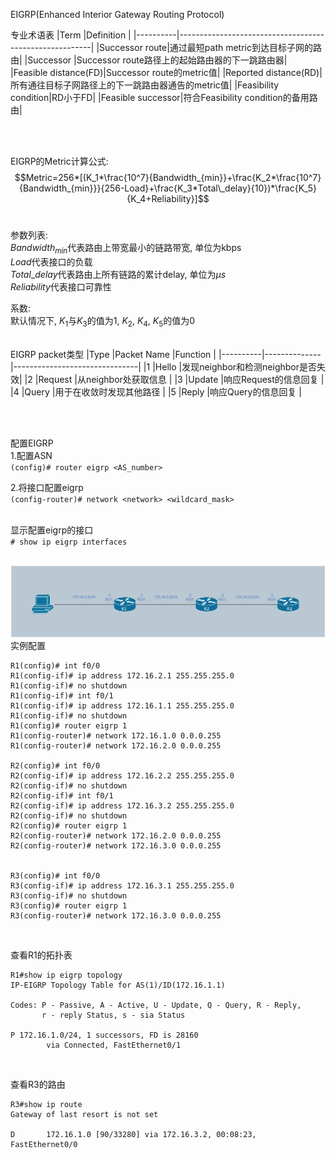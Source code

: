 EIGRP(Enhanced Interior Gateway Routing Protocol)<br>

专业术语表
|Term      |Definition                                              |
|----------|--------------------------------------------------------|
|Successor route|通过最短path metric到达目标子网的路由|
|Successor      |Successor route路径上的起始路由器的下一跳路由器|
|Feasible distance(FD)|Successor route的metric值|
|Reported distance(RD)|所有通往目标子网路径上的下一跳路由器通告的metric值|
|Feasibility condition|RD小于FD|
|Feasible successor|符合Feasibility condition的备用路由|

<br>
<br>

EIGRP的Metric计算公式:
$$Metric=256*[(K_1*\frac{10^7}{Bandwidth_{min}}+\frac{K_2*\frac{10^7}{Bandwidth_{min}}}{256-Load}+\frac{K_3*Total\_delay}{10})*\frac{K_5}{K_4+Reliability}]$$
<br>

参数列表:<br>
$Bandwidth_{min}$代表路由上带宽最小的链路带宽, 单位为kbps<br>
$Load$代表接口的负载<br>
$Total\_delay$代表路由上所有链路的累计delay, 单位为$\mu s$<br>
$Reliability$代表接口可靠性<br>

系数:<br>
默认情况下, $K_1$与$K_3$的值为1, $K_2$, $K_4$, $K_5$的值为0
<br>
<br>

EIGRP packet类型
|Type      |Packet Name   |Function                       |
|----------|--------------|-------------------------------|
|1         |Hello         |发现neighbor和检测neighbor是否失效|
|2         |Request       |从neighbor处获取信息           |
|3         |Update        |响应Request的信息回复          |
|4         |Query         |用于在收敛时发现其他路径       |
|5         |Reply         |响应Query的信息回复            |

<br>
<br>

配置EIGRP<br>
1.配置ASN<br>
`(config)# router eigrp <AS_number>`<br>

2.将接口配置eigrp<br>
`(config-router)# network <network> <wildcard_mask>`
<br>
<br>

显示配置eigrp的接口<br>
`# show ip eigrp interfaces`
<br>
<br>

![image_not_found](pic/eigrp_topology.jpg)<br>
实例配置
```
R1(config)# int f0/0
R1(config-if)# ip address 172.16.2.1 255.255.255.0
R1(config-if)# no shutdown
R1(config-if)# int f0/1
R1(config-if)# ip address 172.16.1.1 255.255.255.0
R1(config-if)# no shutdown
R1(config)# router eigrp 1
R1(config-router)# network 172.16.1.0 0.0.0.255
R1(config-router)# network 172.16.2.0 0.0.0.255

R2(config)# int f0/0
R2(config-if)# ip address 172.16.2.2 255.255.255.0
R2(config-if)# no shutdown
R2(config-if)# int f0/1
R2(config-if)# ip address 172.16.3.2 255.255.255.0
R2(config-if)# no shutdown
R2(config)# router eigrp 1
R2(config-router)# network 172.16.2.0 0.0.0.255
R2(config-router)# network 172.16.3.0 0.0.0.255


R3(config)# int f0/0
R3(config-if)# ip address 172.16.3.1 255.255.255.0
R3(config-if)# no shutdown
R3(config)# router eigrp 1
R3(config-router)# network 172.16.3.0 0.0.0.255
```
<br>

查看R1的拓扑表
```
R1#show ip eigrp topology                                                      
IP-EIGRP Topology Table for AS(1)/ID(172.16.1.1)                               
                                                                               
Codes: P - Passive, A - Active, U - Update, Q - Query, R - Reply,              
       r - reply Status, s - sia Status                                        
                                                                               
P 172.16.1.0/24, 1 successors, FD is 28160                                     
        via Connected, FastEthernet0/1
```
<br>

查看R3的路由
```
R3#show ip route
Gateway of last resort is not set

D       172.16.1.0 [90/33280] via 172.16.3.2, 00:08:23, FastEthernet0/0
```
<br>
<br>
